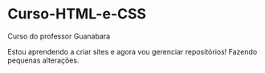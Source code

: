 # Curso-HTML-e-CSS
 Curso do professor Guanabara

Estou aprendendo a criar sites e agora vou gerenciar repositórios! Fazendo pequenas alterações.